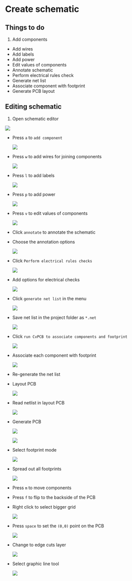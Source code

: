 # Create schematic

## Things to do

1. Add components
- Add wires
- Add labels
- Add power
- Edit values of components
- Annotate schematic
- Perform electrical rules check
- Generate net list
- Associate component with footprint
- Generate PCB layout

## Editing schematic

1. Open schematic editor

  ![](img/symbol-worksheet-layout-editor.png)
- Press `a` to `add component`

  ![](img/find-component.png)
- Press `w` to add wires for joining components

  ![](img/place-wire.png)
- Press `l` to add labels

  ![](img/add-labels.png)
- Press `p` to add power

  ![](img/place-power.png)
- Press `v` to edit values of components

  ![](img/edit-value.png)
- Click `annotate` to annotate the schematic
- Choose the annotation options

  ![](img/annotate-schematic-options.png)
- Click `Perform electrical rules checks`

  ![](img/electrical-rules-check-menu.png)
- Add options for electrical checks

  ![](img/electrical-checks.png)
- Click `generate net list` in the menu

  ![](img/netlist-menu.png)
- Save net list in the project folder as `*.net`

  ![](img/netlist-dialog.png)
- Click `run CvPCB to associate components and footprint`

  ![](img/associate-components-footprint.png)
- Associate each component with footprint

  ![](img/associate-components-dialog.png)
- Re-generate the net list
- Layout PCB

  ![](img/layout-pcb.png)
- Read netlist in layout PCB

  ![](img/read-netlist.png)
- Generate PCB

  ![](img/read-current-netlist.png)

  ![](img/generated-pcb.png)
- Select footprint mode

  ![](img/select-footprint-mode.png)
- Spread out all footprints

  ![](img/spread-footprint.png)
- Press `m` to move components
- Press `f` to flip to the backside of the PCB
- Right click to select bigger grid

  ![](img/select-grid.png)
- Press `space` to set the `(0,0)` point on the PCB

  ![](img/zero-zero.png)
- Change to edge cuts layer

  ![](img/edge-cuts.png)
- Select graphic line tool

  ![](img/graphic-line-tool.png)
